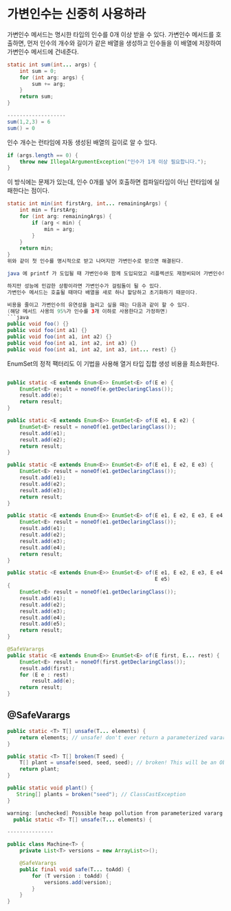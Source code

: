 # 가변인수는 신중히 사용하라

가변인수 메서드는 명시한 타입의 인수를 0개 이상 받을 수 있다.
가변인수 메서드를 호출하면, 먼저 인수의 개수와 길이가 같은 배열을 생성하고 인수들을 이 배열에 저장하여 가변인수 메서드에 건네준다.

```java
static int sum(int... args) {
    int sum = 0;
    for (int arg: args) {
        sum += arg;
    }
    return sum;
}

-------------------
sum(1,2,3) = 6
sum() = 0
```

인수 개수는 런타임에 자동 생성된 배열의 길이로 알 수 있다.

```java
if (args.length == 0) {
    throw new IllegalArgumentException("인수가 1개 이상 필요합니다.");
}
```
이 방식에는 문제가 있는데, 인수 0개를 넣어 호출하면 컴파일타임이 아닌 런타임에 실패한다는 점이다.

```java
static int min(int firstArg, int... remainingArgs) {
    int min = firstArg;
    for (int arg: remainingArgs) {
        if (arg < min) {
            min = arg;
        }
    }
    return min;
}
위와 같이 첫 인수를 명시적으로 받고 나머지만 가변인수로 받으면 해결된다.

java 에 printf 가 도입될 때 가변인수와 함께 도입되었고 리플렉션도 재정비되어 가변인수의 덕을 보고있다.

하지만 성능에 민감한 상황이라면 가변인수가 걸림돌이 될 수 있다.
가변인수 메서드는 호출될 때마다 배열을 새로 하나 할당하고 초기화하기 때문이다.

비용을 줄이고 가변인수의 유연성을 늘리고 싶을 때는 다음과 같이 할 수 있다.
(해당 메서드 사용의 95%가 인수를 3개 이하로 사용한다고 가정하면)
```java
public void foo() {}
public void foo(int a1) {}
public void foo(int a1, int a2) {}
public void foo(int a1, int a2, int a3) {}
public void foo(int a1, int a2, int a3, int... rest) {}
```
EnumSet의 정적 팩터리도 이 기법을 사용해 열거 타입 집합 생성 비용을 최소화한다.

```java

public static <E extends Enum<E>> EnumSet<E> of(E e) {
    EnumSet<E> result = noneOf(e.getDeclaringClass());
    result.add(e);
    return result;
}

public static <E extends Enum<E>> EnumSet<E> of(E e1, E e2) {
    EnumSet<E> result = noneOf(e1.getDeclaringClass());
    result.add(e1);
    result.add(e2);
    return result;
}

public static <E extends Enum<E>> EnumSet<E> of(E e1, E e2, E e3) {
    EnumSet<E> result = noneOf(e1.getDeclaringClass());
    result.add(e1);
    result.add(e2);
    result.add(e3);
    return result;
}

public static <E extends Enum<E>> EnumSet<E> of(E e1, E e2, E e3, E e4) {
    EnumSet<E> result = noneOf(e1.getDeclaringClass());
    result.add(e1);
    result.add(e2);
    result.add(e3);
    result.add(e4);
    return result;
}

public static <E extends Enum<E>> EnumSet<E> of(E e1, E e2, E e3, E e4,
                                                E e5)
{
    EnumSet<E> result = noneOf(e1.getDeclaringClass());
    result.add(e1);
    result.add(e2);
    result.add(e3);
    result.add(e4);
    result.add(e5);
    return result;
}

@SafeVarargs
public static <E extends Enum<E>> EnumSet<E> of(E first, E... rest) {
    EnumSet<E> result = noneOf(first.getDeclaringClass());
    result.add(first);
    for (E e : rest)
        result.add(e);
    return result;
}
```



## @SafeVarargs
```java
public static <T> T[] unsafe(T... elements) {
    return elements; // unsafe! don't ever return a parameterized varargs array
}

public static <T> T[] broken(T seed) {
    T[] plant = unsafe(seed, seed, seed); // broken! This will be an Object[] no matter what T is
    return plant;
}

public static void plant() {
   String[] plants = broken("seed"); // ClassCastException
}

warning: [unchecked] Possible heap pollution from parameterized vararg type T
  public static <T> T[] unsafe(T... elements) {

---------------

public class Machine<T> {
    private List<T> versions = new ArrayList<>();

    @SafeVarargs
    public final void safe(T... toAdd) {
        for (T version : toAdd) {
            versions.add(version);
        }
    }
}


```